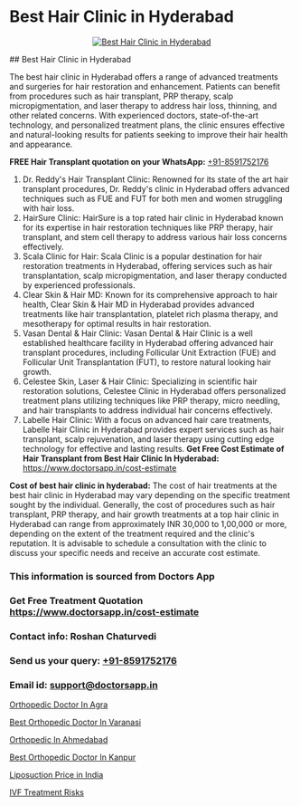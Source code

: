 # Best Hair Clinic in Hyderabad

<p align="center">
  <a href="https://doctorsapp.co.in/treatment/hair-transplant">
    <img src="https://doctorsapp.co.in/uploads/treatment_image/transplant.jpg" alt="Best Hair Clinic in Hyderabad">
  </a>
</p>
## Best Hair Clinic in Hyderabad

The best hair clinic in Hyderabad offers a range of advanced treatments and surgeries for hair restoration and enhancement. Patients can benefit from procedures such as hair transplant, PRP therapy, scalp micropigmentation, and laser therapy to address hair loss, thinning, and other related concerns. With experienced doctors, state-of-the-art technology, and personalized treatment plans, the clinic ensures effective and natural-looking results for patients seeking to improve their hair health and appearance.

**FREE Hair Transplant quotation on your WhatsApp:**  [+91-8591752176](https://api.whatsapp.com/send?phone=8591752176)

1) Dr. Reddy's Hair Transplant Clinic: Renowned for its state of the art hair transplant procedures, Dr. Reddy's clinic in Hyderabad offers advanced techniques such as FUE and FUT for both men and women struggling with hair loss.
2) HairSure Clinic: HairSure is a top rated hair clinic in Hyderabad known for its expertise in hair restoration techniques like PRP therapy, hair transplant, and stem cell therapy to address various hair loss concerns effectively.
3) Scala Clinic for Hair: Scala Clinic is a popular destination for hair restoration treatments in Hyderabad, offering services such as hair transplantation, scalp micropigmentation, and laser therapy conducted by experienced professionals.
4) Clear Skin & Hair MD: Known for its comprehensive approach to hair health, Clear Skin & Hair MD in Hyderabad provides advanced treatments like hair transplantation, platelet rich plasma therapy, and mesotherapy for optimal results in hair restoration.
5) Vasan Dental & Hair Clinic: Vasan Dental & Hair Clinic is a well established healthcare facility in Hyderabad offering advanced hair transplant procedures, including Follicular Unit Extraction (FUE) and Follicular Unit Transplantation (FUT), to restore natural looking hair growth.
6) Celestee Skin, Laser & Hair Clinic: Specializing in scientific hair restoration solutions, Celestee Clinic in Hyderabad offers personalized treatment plans utilizing techniques like PRP therapy, micro needling, and hair transplants to address individual hair concerns effectively.
7) Labelle Hair Clinic: With a focus on advanced hair care treatments, Labelle Hair Clinic in Hyderabad provides expert services such as hair transplant, scalp rejuvenation, and laser therapy using cutting edge technology for effective and lasting results.
**Get Free Cost Estimate of Hair Transplant from Best Hair Clinic In Hyderabad:** https://www.doctorsapp.in/cost-estimate

**Cost of best hair clinic in hyderabad:**
The cost of hair treatments at the best hair clinic in Hyderabad may vary depending on the specific treatment sought by the individual. Generally, the cost of procedures such as hair transplant, PRP therapy, and hair growth treatments at a top hair clinic in Hyderabad can range from approximately INR 30,000 to 1,00,000 or more, depending on the extent of the treatment required and the clinic's reputation. It is advisable to schedule a consultation with the clinic to discuss your specific needs and receive an accurate cost estimate.

### This information is sourced from Doctors App 
### Get Free Treatment Quotation https://www.doctorsapp.in/cost-estimate
### Contact info: Roshan Chaturvedi 
### Send us your query: [+91-8591752176](https://api.whatsapp.com/send?phone=8591752176) 
### Email id: support@doctorsapp.in

[Orthopedic Doctor In Agra](https://www.linkedin.com/pulse/orthopedic-doctor-agra-doctorsapp-chittagong-0xbwe?trackingId=9MYbn3rP%2BfhrM6l2yMeREA%3D%3D&lipi=urn%3Ali%3Apage%3Ad_flagship3_company_admin%3BUjs5mcUZR9ewYOKOFkpg2w%3D%3D)

[Best Orthopedic Doctor In Varanasi](https://www.linkedin.com/pulse/best-orthopedic-doctor-varanasi-doctorsapp-rajshahi-dpxoe?trackingId=sfw9twFT8mOLIrpdAiTZCQ%3D%3D&lipi=urn%3Ali%3Apage%3Ad_flagship3_company_admin%3BtGKQvLKET%2FOkWlJl4W0MBA%3D%3D)

[Orthopedic In Ahmedabad](https://medium.com/@manish632504/orthopedic-in-ahmedabad-918022614663)

[Best Orthopedic Doctor In Kanpur](https://medium.com/@vimalrana22/best-orthopedic-doctor-in-kanpur-29a81a7eb859)

[Liposuction Price in India](https://doctors-apps.github.io/doctorsapp/liposuction-price-in-india)

[IVF Treatment Risks](https://doctors-apps.github.io/doctorsapp/ivf-treatment-risks)

